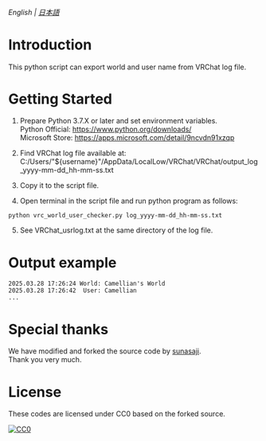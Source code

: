 ###### English | [日本語](./README-ja.md)
# Introduction 
This python script can export world and user name from VRChat log file.

# Getting Started
1. Prepare Python 3.7.X or later and set environment variables.<br/>
Python Official: https://www.python.org/downloads/ <br/>
Microsoft Store: https://apps.microsoft.com/detail/9ncvdn91xzqp

2. Find VRChat log file available at:<br/>
 C:/Users/"${username}"/AppData/LocalLow/VRChat/VRChat/output\_log_yyyy-mm-dd_hh-mm-ss.txt

3. Copy it to the script file.<br/>

4. Open terminal in the script file and run python program as follows:<br/>
```
python vrc_world_user_checker.py log_yyyy-mm-dd_hh-mm-ss.txt
```

5. See VRChat\_usrlog.txt at the same directory of the log file.<br/>

# Output example
```
2025.03.28 17:26:24 World: Camellian's World
2025.03.28 17:26:42  User: Camellian
...
```

# Special thanks
We have modified and forked the source code by [sunasaji](https://github.com/sunasaji).<br/>
Thank you very much.

# License

These codes are licensed under CC0 based on the forked source.

[![CC0](http://i.creativecommons.org/p/zero/1.0/88x31.png "CC0")](http://creativecommons.org/publicdomain/zero/1.0/deed.ja)

